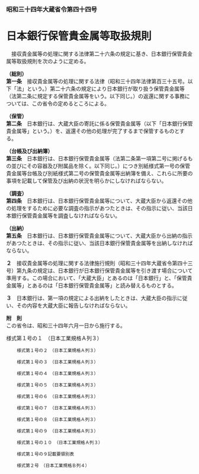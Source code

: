 ### 昭和三十四年大蔵省令第四十四号  
# 日本銀行保管貴金属等取扱規則  
　接収貴金属等の処理に関する法律第二十六条の規定に基き、日本銀行保管貴金属等取扱規則を次のように定める。  
  
**（総則）**  
**第一条**　接収貴金属等の処理に関する法律（昭和三十四年法律第百三十五号。以下「法」という。）第二十六条の規定により日本銀行が取り扱う保管貴金属等（法第二条に規定する保管貴金属等をいう。以下同じ。）の返還に関する事務については、この省令の定めるところによる。  
  
**（保管）**  
**第二条**　日本銀行は、大蔵大臣の寄託に係る保管貴金属等（以下「日本銀行保管貴金属等」という。）を、返還その他の処理が完了するまで保管するものとする。  
  
**（台帳及び出納簿）**  
**第三条**　日本銀行は、日本銀行保管貴金属等（法第二条第一項第二号に掲げるもの並びにその容器及び附属品を除く。以下同じ。）につき別紙様式第一号の保管貴金属等台帳及び別紙様式第二号の保管貴金属等出納簿を備え、これらに所要の事項を記載して保管及び出納の状況を明らかにしなければならない。  
  
**（調査）**  
**第四条**　日本銀行は、日本銀行保管貴金属等について、大蔵大臣から返還その他の処理をするために必要な調査の指示があつたときは、その指示に従い、当該日本銀行保管貴金属等を調査しなければならない。  
  
**（出納）**  
**第五条**　日本銀行は、日本銀行保管貴金属等について、大蔵大臣から出納の指示があつたときは、その指示に従い、当該日本銀行保管貴金属等を出納しなければならない。  
  
**２**　接収貴金属等の処理に関する法律施行規則（昭和三十四年大蔵省令第四十三号）第九条の規定は、日本銀行が日本銀行保管貴金属等を引き渡す場合について準用する。この場合において、「大蔵大臣」とあるのは「日本銀行」と、「保管貴金属等」とあるのは「日本銀行保管貴金属等」と読み替えるものとする。  
  
**３**　日本銀行は、第一項の規定による出納をしたときは、大蔵大臣の指示に従い、その内容を大蔵大臣に報告しなければならない。  
  
**附　則**  
この省令は、昭和三十四年六月一日から施行する。  
  
様式第１号の１　（日本工業規格Ａ列３）
          
        様式第１号の２　（日本工業規格Ａ列３）
          
        様式第１号の３　（日本工業規格Ａ列３）
          
        様式第１号の４　（日本工業規格Ａ列３）
          
        様式第１号の５　（日本工業規格Ａ列３）
          
        様式第１号の６　（日本工業規格Ａ列３）
          
        様式第１号の７　（日本工業規格Ａ列３）
          
        様式第１号の８　（日本工業規格Ａ列３）
          
        様式第１号の９　（日本工業規格Ａ列３）
          
        様式第１号の１０　（日本工業規格Ａ列３）
          
        様式第１号の９記載要領別表
          
        様式第２号　（日本工業規格Ｂ列４）
          
        